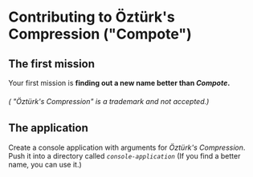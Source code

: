 # Contributing to Öztürk's Compression ("Compote")

## The first mission

Your first mission is <b>finding out a new name better than <i>Compote</i>. </b> 
<br>
###### (<i> "Öztürk's Compression" is a trademark and not accepted.</i>)<br>

## The application

Create a console application with arguments for <i>Öztürk's Compression</i>.<br>
Push it into a directory called <code><i>console-application</i></code> (If you find a better name, you can use it.)
